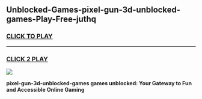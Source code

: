 
## Unblocked-Games-pixel-gun-3d-unblocked-games-Play-Free-juthq
<h3>
<a href="https://premium76.site?title=pixel-gun-3d-unblocked-games&ref=17A">CLICK TO PLAY</a></h3>
<hr>

<h3>
<a href="https://premium76.site?title=pixel-gun-3d-unblocked-games&ref=17A">CLICK 2 PLAY</a>
  
</h3>

<a href="https://premium76.site?title=pixel-gun-3d-unblocked-games&ref=17A"><img src="https://clearcache.store/games.png"></a>


**pixel-gun-3d-unblocked-games games unblocked: Your Gateway to Fun and Accessible Online Gaming**
